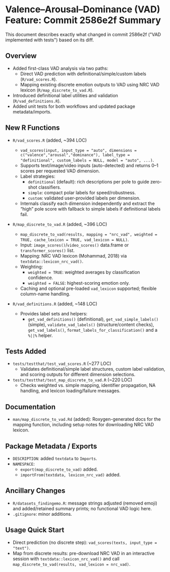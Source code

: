 # Valence–Arousal–Dominance (VAD) Feature: Commit 2586e2f Summary

This document describes exactly what changed in commit 2586e2f ("VAD implemented with tests") based on its diff.

## Overview
- Added first-class VAD analysis via two paths:
  - Direct VAD prediction with definitional/simple/custom labels (`R/vad_scores.R`).
  - Mapping existing discrete emotion outputs to VAD using NRC VAD lexicon (`R/map_discrete_to_vad.R`).
- Introduced definitional label utilities and validation (`R/vad_definitions.R`).
- Added unit tests for both workflows and updated package metadata/imports.

## New R Functions
- `R/vad_scores.R` (added, ~394 LOC)
  - `vad_scores(input, input_type = "auto", dimensions = c("valence","arousal","dominance"), label_type = "definitional", custom_labels = NULL, model = "auto", ...)`.
  - Supports text/image/video inputs (auto-detected) and returns 0–1 scores per requested VAD dimension.
  - Label strategies:
    - `definitional` (default): rich descriptions per pole to guide zero-shot classifiers.
    - `simple`: compact polar labels for speed/robustness.
    - `custom`: validated user-provided labels per dimension.
  - Internals classify each dimension independently and extract the “high” pole score with fallback to simple labels if definitional labels fail.

- `R/map_discrete_to_vad.R` (added, ~396 LOC)
  - `map_discrete_to_vad(results, mapping = "nrc_vad", weighted = TRUE, cache_lexicon = TRUE, vad_lexicon = NULL)`.
  - Input: `image_scores()`/`video_scores()` data.frame or `transformer_scores()` list.
  - Mapping: NRC VAD lexicon (Mohammad, 2018) via `textdata::lexicon_nrc_vad()`.
  - Weighting:
    - `weighted = TRUE`: weighted averages by classification confidence.
    - `weighted = FALSE`: highest-scoring emotion only.
  - Caching and optional pre-loaded `vad_lexicon` supported; flexible column-name handling.

- `R/vad_definitions.R` (added, ~148 LOC)
  - Provides label sets and helpers:
    - `get_vad_definitions()` (definitional), `get_vad_simple_labels()` (simple),
      `validate_vad_labels()` (structure/content checks), `get_vad_labels()`,
      `format_labels_for_classification()` and a `%||%` helper.

## Tests Added
- `tests/testthat/test_vad_scores.R` (~277 LOC)
  - Validates definitional/simple label structures, custom label validation, and scoring outputs for different dimension selections.
- `tests/testthat/test_map_discrete_to_vad.R` (~220 LOC)
  - Checks weighted vs. simple mapping, identifier propagation, NA handling, and lexicon loading/failure messages.

## Documentation
- `man/map_discrete_to_vad.Rd` (added): Roxygen-generated docs for the mapping function, including setup notes for downloading NRC VAD lexicon.

## Package Metadata / Exports
- `DESCRIPTION`: added `textdata` to `Imports`.
- `NAMESPACE`:
  - `export(map_discrete_to_vad)` added.
  - `importFrom(textdata, lexicon_nrc_vad)` added.

## Ancillary Changes
- `R/datasets_findingemo.R`: message strings adjusted (removed emoji) and added/retained summary prints; no functional VAD logic here.
- `.gitignore`: minor additions.

## Usage Quick Start
- Direct prediction (no discrete step): `vad_scores(texts, input_type = "text")`.
- Map from discrete results: pre-download NRC VAD in an interactive session with `textdata::lexicon_nrc_vad()` and call `map_discrete_to_vad(results, vad_lexicon = nrc_vad)`.


